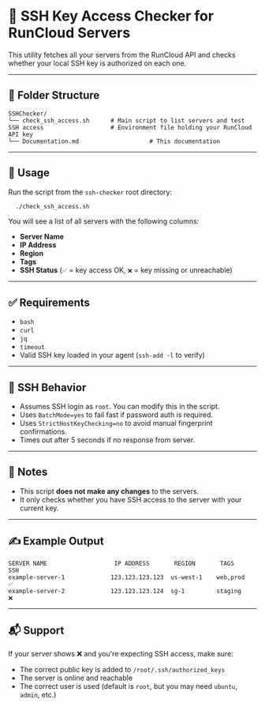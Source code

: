 
# 🔐 SSH Key Access Checker for RunCloud Servers

This utility fetches all your servers from the RunCloud API and checks whether your local SSH key is authorized on each one.

---

## 📂 Folder Structure

```
SSHChecker/
└── check_ssh_access.sh      # Main script to list servers and test SSH access                   # Environment file holding your RunCloud API key
└── Documentation.md                    # This documentation
```

---


## 🚀 Usage

Run the script from the `ssh-checker` root directory:

```bash
  ./check_ssh_access.sh
```

You will see a list of all servers with the following columns:

- **Server Name**
- **IP Address**
- **Region**
- **Tags**
- **SSH Status** (`✅` = key access OK, `❌` = key missing or unreachable)

---

## ✅ Requirements

- `bash`
- `curl`
- `jq`
- `timeout`
- Valid SSH key loaded in your agent (`ssh-add -l` to verify)

---

## 🔐 SSH Behavior

- Assumes SSH login as `root`. You can modify this in the script.
- Uses `BatchMode=yes` to fail fast if password auth is required.
- Uses `StrictHostKeyChecking=no` to avoid manual fingerprint confirmations.
- Times out after 5 seconds if no response from server.

---

## 📌 Notes

- This script **does not make any changes** to the servers.
- It only checks whether you have SSH access to the server with your current key.

---

## ✍️ Example Output

```
SERVER NAME                   IP ADDRESS       REGION       TAGS                 SSH
example-server-1             123.123.123.123  us-west-1    web,prod             ✅
example-server-2             123.123.123.124  sg-1         staging              ❌
```

---

## 📬 Support

If your server shows ❌ and you're expecting SSH access, make sure:
- The correct public key is added to `/root/.ssh/authorized_keys`
- The server is online and reachable
- The correct user is used (default is `root`, but you may need `ubuntu`, `admin`, etc.)
```